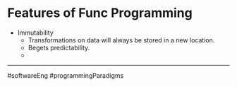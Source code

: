 # Features of Func Programming
- Immutability
	- Transformations on data will always be stored in a new location.
	- Begets predictability.
	- 


---

#softwareEng #programmingParadigms